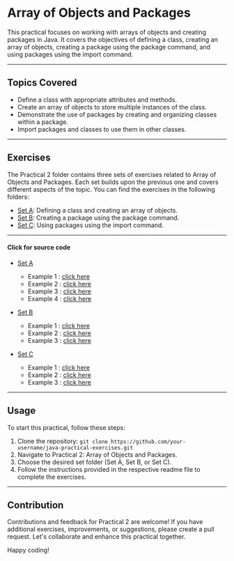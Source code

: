 # Array of Objects and Packages

This practical focuses on working with arrays of objects and creating packages in Java. It covers the objectives of defining a class, creating an array of objects, creating a package using the package command, and using packages using the import command.

---

##  Topics Covered

- Define a class with appropriate attributes and methods.
- Create an array of objects to store multiple instances of the class.
- Demonstrate the use of packages by creating and organizing classes within a package.
- Import packages and classes to use them in other classes.

---

## Exercises

The Practical 2 folder contains three sets of exercises related to Array of Objects and Packages. Each set builds upon the previous one and covers different aspects of the topic. You can find the exercises in the following folders:

- [Set A](https://github.com/Harish-Kushwah/java-practical-exercises/tree/main/practical2/setA): Defining a class and creating an array of objects.
- [Set B](https://github.com/Harish-Kushwah/java-practical-exercises/tree/main/practical2/setB): Creating a package using the package command.
- [Set C](https://github.com/Harish-Kushwah/java-practical-exercises/tree/main/practical2/setC): Using packages using the import command.

---
#### Click for source code
- [Set A](https://github.com/Harish-Kushwah/java-practical-exercises/tree/main/practical2/setA) 
  * Example 1 : [click here](https://github.com/Harish-Kushwah/java-practical-exercises/blob/main/practical2/setA/Ex1.java) 
  * Example 2 : [click here](https://github.com/Harish-Kushwah/java-practical-exercises/blob/main/practical2/setA/Ex2.java) 
  * Example 3 : [click here](https://github.com/Harish-Kushwah/java-practical-exercises/blob/main/practical2/setA/Ex3.java) 
  * Example 4 : [click here](https://github.com/Harish-Kushwah/java-practical-exercises/blob/main/practical2/setA/Ex4.java) 

- [Set B](https://github.com/Harish-Kushwah/java-practical-exercises/tree/main/practical2/setB) 
  * Example 1 : [click here](https://github.com/Harish-Kushwah/java-practical-exercises/blob/main/practical2/setB/Ex1.java) 
  * Example 2 : [click here](https://github.com/Harish-Kushwah/java-practical-exercises/blob/main/practical2/setB/Ex2.java) 
  * Example 3 : [click here](https://github.com/Harish-Kushwah/java-practical-exercises/blob/main/practical2/setB/Ex3.java) 
  
- [Set C](https://github.com/Harish-Kushwah/java-practical-exercises/tree/main/practical2/setC) 
  * Example 1 : [click here](https://github.com/Harish-Kushwah/java-practical-exercises/blob/main/practical2/setC/Ex1.java) 
  * Example 2 : [click here](https://github.com/Harish-Kushwah/java-practical-exercises/blob/main/practical2/setC/Ex2.java) 
  * Example 3 : [click here](https://github.com/Harish-Kushwah/java-practical-exercises/blob/main/practical2/setC/Ex3.java) 

---

## Usage

To start this practical, follow these steps:

1. Clone the repository: `git clone https://github.com/your-username/java-practical-exercises.git`
2. Navigate to Practical 2: Array of Objects and Packages.
3. Choose the desired set folder (Set A, Set B, or Set C).
4. Follow the instructions provided in the respective readme file to complete the exercises.

---
## Contribution

Contributions and feedback for Practical 2 are welcome! If you have additional exercises, improvements, or suggestions, please create a pull request. Let's collaborate and enhance this practical together.

Happy coding!
